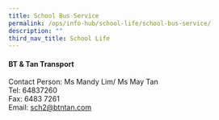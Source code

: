 ```yaml
---
title: School Bus Service
permalink: /ops/info-hub/school-life/school-bus-service/
description: ""
third_nav_title: School Life
---
```

#### BT & Tan Transport

Contact Person: Ms Mandy Lim/ Ms May Tan<br>
Tel: 64837260<br>
Fax: 6483 7261<br>
Email: [sch2@btntan.com](mailto:sch2@btntan.com)